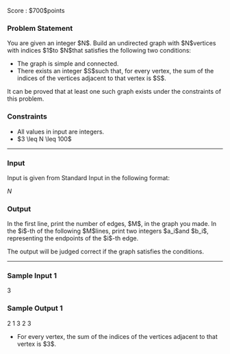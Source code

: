 
<div>

<span>

<span>

<p>
Score : $700$points
</p>

<div>

<section>

### **Problem Statement**

<p>
You are given an integer $N$.
Build an undirected graph with $N$vertices with indices $1$to $N$that satisfies the following two conditions:
</p>

<ul>

<li>
The graph is simple and connected.
</li>

<li>
There exists an integer $S$such that, for every vertex, the sum of the indices of the vertices adjacent to that vertex is $S$.
</li>

</ul>

<p>
It can be proved that at least one such graph exists under the constraints of this problem.
</p>

</section>

</div>

<div>

<section>

### **Constraints**

<ul>

<li>
All values in input are integers.
</li>

<li>
$3 \leq N \leq 100$
</li>

</ul>

</section>

</div>

---

<div>

<div>

<section>

### **Input**

<p>
Input is given from Standard Input in the following format:
</p>

<div>

$N$
</div>

</section>

</div>

<div>

<section>

### **Output**

<p>
In the first line, print the number of edges, $M$, in the graph you made. In the $i$-th of the following $M$lines, print two integers $a_i$and $b_i$, representing the endpoints of the $i$-th edge.
</p>

<p>
The output will be judged correct if the graph satisfies the conditions.
</p>

</section>

</div>

</div>

---

<div>

<section>

### **Sample Input 1**

<div>

3

</div>

</section>

</div>

<div>

<section>

### **Sample Output 1**

<div>

2
1 3
2 3

</div>

<ul>

<li>
For every vertex, the sum of the indices of the vertices adjacent to that vertex is $3$.
</li>

</ul>

</section>

</div>

</span>

</span>

</div>
